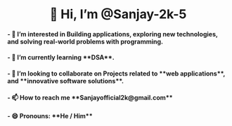 
<h1 align="center">👋 Hi, I’m @Sanjay-2k-5</h1>

<h4>- 👀 I’m interested in Building applications, exploring new technologies, and solving real-world problems with programming.</h4>
<h4>- 🌱 I’m currently learning **DSA**.</h4>
<h4>- 💞️ I’m looking to collaborate on Projects related to **web applications**, and **innovative software solutions**.</h4>
<h4>- 📫 How to reach me **Sanjayofficial2k@gmail.com**</h4>
<h4>- 😄 Pronouns: **He / Him**</h4>

          

<!---
Sanjay-2k-5/Sanjay-2k-5 is a ✨ special ✨ repository because its `README.md` (this file) appears on your GitHub profile.
You can click the Preview link to take a look at your changes.
--->
